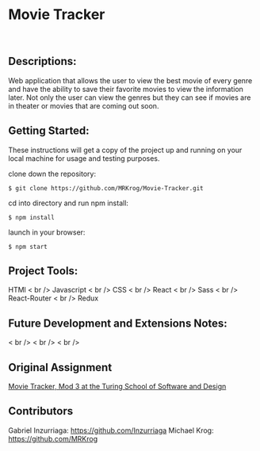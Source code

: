 # Movie Tracker

![]()
![]()

## Descriptions:

Web application that allows the user to view the best movie of every genre and have the ability to save their favorite movies to view the information later. Not only the user can view the genres but they can see if movies are in theater or movies that are coming out soon. 


## Getting Started:

These instructions will get a copy of the project up and running on your local machine for usage and testing purposes. 

clone down the repository:
```
$ git clone https://github.com/MRKrog/Movie-Tracker.git
```

cd into directory and run npm install:
```
$ npm install
```

launch in your browser:
```
$ npm start
```

## Project Tools:
HTMl < br />
Javascript < br />
CSS < br />
React < br />
Sass < br />
React-Router  < br />
Redux

## Future Development and Extensions Notes:
 < br />
 < br />
 < br />

## Original Assignment
[Movie Tracker, Mod 3 at the Turing School of Software and Design](https://github.com/turingschool-examples/movie-tracker)

## Contributors
Gabriel Inzurriaga: https://github.com/Inzurriaga
Michael Krog: https://github.com/MRKrog